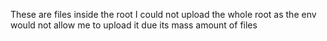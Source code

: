 These are files inside the root I could not upload the whole root as the env would not allow me to upload it due its mass amount of files
